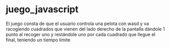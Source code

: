 # juego_javascript
El juego consta de que el usuario controla una pelota con wasd y va racogiendo cuadrados que vienen del lado derecho de la pantalla dándole 1 punto al recoger uno y restándole uno por cada cuadrado que llegue el final, teniendo un tiempo límite
